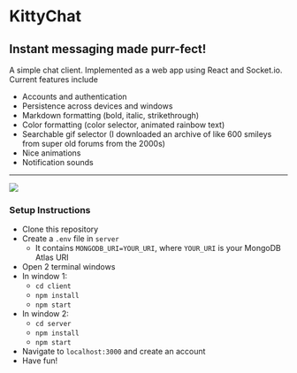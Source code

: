 # KittyChat
## Instant messaging made purr-fect!
A simple chat client. Implemented as a web app using React and Socket.io. Current features include
- Accounts and authentication
- Persistence across devices and windows
- Markdown formatting (bold, italic, strikethrough)
- Color formatting (color selector, animated rainbow text)
- Searchable gif selector (I downloaded an archive of like 600 smileys from super old forums from the 2000s)
- Nice animations
- Notification sounds
---
![](docs/demo1.gif)
### Setup Instructions
- Clone this repository
- Create a `.env` file in `server`
  - It contains `MONGODB_URI=YOUR_URI`, where `YOUR_URI` is your MongoDB Atlas URI 
- Open 2 terminal windows
- In window 1:
  - `cd client`
  - `npm install`
  - `npm start`
- In window 2:
  - `cd server`
  - `npm install`
  - `npm start`
- Navigate to `localhost:3000` and create an account
- Have fun!